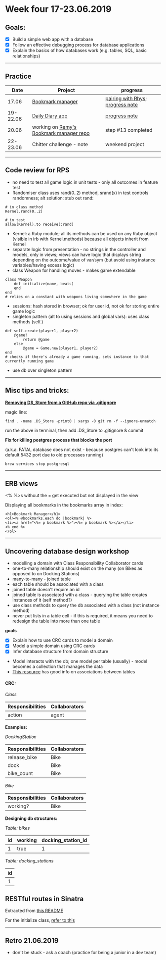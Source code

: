 # Week four 17-23.06.2019

## Goals:

- [x] Build a simple web app with a database
- [x] Follow an effective debugging process for database applications
- [x] Explain the basics of how databases work (e.g. tables, SQL, basic relationships)

---  

## Practice

Date | Project | progress
--- | --- | ---
17.06 | [Bookmark manager](https://github.com/aniasobo/bookmark-challenge) | [pairing with Rhys](https://github.com/aniasobo/portfolio/blob/master/feedback/feedback%20from%20Rhys.md); [progress note](https://github.com/aniasobo/portfolio/blob/master/challenges/bookmark-manager.md)
19-22.06 | [Daily Diary app](https://github.com/aniasobo/daily-diary-app) | [progress note](https://github.com/aniasobo/portfolio/blob/master/challenges/daily-diary.md) 
20.06 | working on [Remy's Bookmark manager repo](https://github.com/IndecentDolphin/bookmark_manager/) | step #13 completed
22-23.06 | Chitter challenge - note | weekend project

---  

## Code review for RPS  

- no need to test all game logic in unit tests - only all outcomes in feature test
- Randomiser class uses rand(0..2) method, srand(x) in test controls randomness; alt solution: stub out rand:

```
# in class method
Kernel.rand(0..2)

# in test
allow(Kernel).to receive(:rand)
```

- Kernel: a Ruby module; all its methods can be used on any Ruby object (visible in irb with Kernel.methods) because all objects inherit from Kernel
- separate logic from presentation - no strings in the controller and models, only in views; views can have logic that displays string depending on the outcome/value of var/sym (but avoid using instance variables/having excess logic)
- class Weapon for handling moves - makes game extendable

```
class Weapon
	def initialize(name, beats)
	end 
end
# relies on a constant with weapons living somewhere in the game
```

- sessions: hash stored in browser; ok for user id, not ok for storing entire game logic
- singleton pattern (alt to using sessions and global vars): uses class methods (self.)

```
def self.create(player1, player2)
	@game?
		return @game
	else
		@game = Game.new(player1, player2)
end
# checks if there's already a game running, sets instance to that currently running game
```

- use db over singleton pattern

---

## Misc tips and tricks:

**[Removing DS_Store from a GitHub repo via .gitignore](https://stackoverflow.com/questions/107701/how-can-i-remove-ds-store-files-from-a-git-repository)**

magic line:

```
find . -name .DS_Store -print0 | xargs -0 git rm -f --ignore-unmatch
```

run the above in terminal, then add .DS_Store to .gitignore & commit


**Fix for killing postgres process that blocks the port**

(a.k.a. FATAL database does not exist - because postgres can't look into its default 5432 port due to old processes running)

```
brew services stop postgresql
```

---

## ERB views

<% %>s without the = get executed but not displayed in the view

Displaying all bookmarks in the bookmarks array in index:

```
<h1>Bookmark Manager</h1>
<ol><% @bookmarks.each do |bookmark| %>
<li><a href="<%= p bookmark %>"><%= p bookmark %></a></li>
<% end %>
</ol>
```

---

## Uncovering database design workshop

- modelling a domain with Class Responsibility Collaborator cards
- one-to-many relationship should exist on the many (on Bikes as opposed to on Docking Stations)
- many-to-many - joined table
- each table should be associated with a class
- joined table doesn't require an id
- joined table is associated with a class - querying the table creates instances of it (self method?)
- use class methods to query the db associated with a class (not instance method)
- never put lists in a table cell - if this is required, it means you need to redesign the table into more than one table

**goals**

- [x] Explain how to use CRC cards to model a domain
- [x] Model a simple domain using CRC cards
- [x] Infer database structure from domain structure

- Model interacts with the db; one model per table (usually) - model becomes a collection that manages the data
- [This resource](https://guides.rubyonrails.org/association_basics.html#the-types-of-associations) has good info on associations between tables


#### CRC:

_Class_  

| Responsibilities | Collaborators | 
| --- | --- | 
| action | agent |

**Examples:**  

_DockingStation_  

| Responsibilities | Collaborators | 
| --- | --- | 
| release_bike | Bike |
| dock | Bike |
| bike_count | Bike |


_Bike_  

| Responsibilities | Collaborators | 
| --- | --- | 
| working? | Bike |  

**Designing db structures:**

_Table: bikes_  

| id | working | docking_station_id |
| --- | --- | --- |
| 1 | true | 1 |


_Table: docking_stations_  

| id | 
| --- | 
| 1 | 


## RESTful routes in Sinatra

Extracted from [this README](https://learn.co/lessons/sinatra-restful-routes-readme)

For the initialize class, [refer to this](https://itnext.io/removing-argument-order-dependencies-c5e2482ba208)

---

## Retro 21.06.2019

- don't be stuck - ask a coach (practice for being a junior in a dev team)